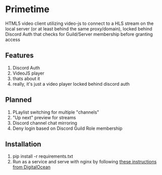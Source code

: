 # Primetime
HTML5 video client utilizing video-js to connect to a HLS stream on the local server (or at least behind the same proxy/domain), locked behind Discord Auth that checks for Guild/Server membership before granting access

## Features
1. Discord Auth
2. VideoJS player
3. thats about it
4. really, it's just a video player locked behind discord auth

## Planned
1. PLaylist switching for multiple "channels"
2. "Up next" preview for streams
3. Discord channel chat mirroring
4. Deny login based on Discord Guild Role membership

## Installation
1. pip install -r requirements.txt
2. Run as a service and serve with nginx by following [these instructions from DigitalOcean](https://www.digitalocean.com/community/tutorials/how-to-serve-flask-applications-with-uswgi-and-nginx-on-ubuntu-18-04)

